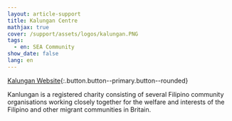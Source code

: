 ```yaml
---
layout: article-support
title: Kalungan Centre
mathjax: true
cover: /support/assets/logos/kalungan.PNG
tags:
  - en: SEA Community
show_date: false
lang: en
---
```


[Kalungan Website](https://www.kanlungan.org.uk/){:.button.button--primary.button--rounded}

Kanlungan is a registered charity consisting of several Filipino community organisations working closely together for the welfare and interests of the Filipino and other migrant communities in Britain.
